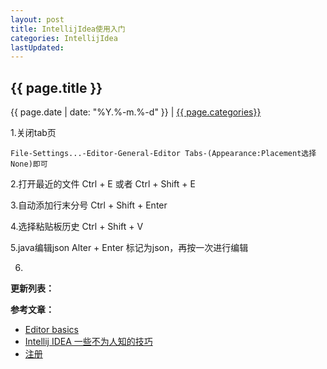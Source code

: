 ```yaml
---
layout: post
title: IntellijIdea使用入门
categories: IntellijIdea
lastUpdated:
---
```


## {{ page.title }}

{{ page.date | date: "%Y.%-m.%-d" }} | <a href="/archive#{{ page.categories }}">{{ page.categories}}</a>

1.关闭tab页

```
File-Settings...-Editor-General-Editor Tabs-(Appearance:Placement选择None)即可
```

2.打开最近的文件   Ctrl + E  或者  Ctrl + Shift + E

3.自动添加行末分号 Ctrl + Shift + Enter

4.选择粘贴板历史   Ctrl + Shift + V

5.java编辑json     Alter + Enter 标记为json，再按一次进行编辑

6.

**更新列表：**



**参考文章：**

* [Editor basics][1]
* [Intellij IDEA 一些不为人知的技巧][2]
* [注册][3]

[1]: https://www.jetbrains.com/help/idea/using-code-editor.html
[2]: https://www.jianshu.com/p/364b94a664ff
[3]: http://idea.iteblog.com/